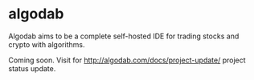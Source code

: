 # algodab
Algodab aims to be a complete self-hosted IDE for trading stocks and crypto with algorithms.

Coming soon. Visit for http://algodab.com/docs/project-update/ project status update.
